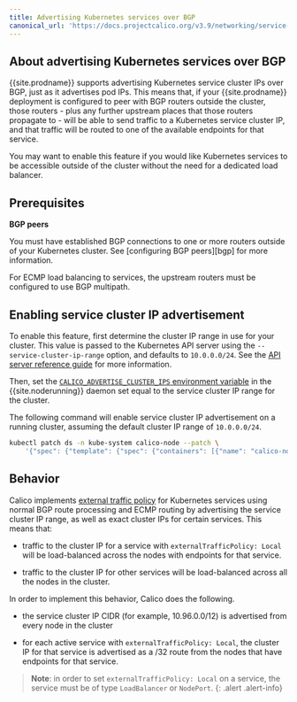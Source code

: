 ```yaml
---
title: Advertising Kubernetes services over BGP
canonical_url: 'https://docs.projectcalico.org/v3.9/networking/service-advertisement'
---
```


## About advertising Kubernetes services over BGP

{{site.prodname}} supports advertising Kubernetes service cluster IPs over BGP, just as it advertises pod IPs.
This means that, if your {{site.prodname}} deployment is configured to peer with BGP routers
outside the cluster, those routers - plus any further upstream places that those routers propagate to - will be able
to send traffic to a Kubernetes service cluster IP, and that traffic will be routed to one of the
available endpoints for that service.

You may want to enable this feature if you would like Kubernetes services to be accessible outside of the
cluster without the need for a dedicated load balancer.

## Prerequisites

**BGP peers**

You must have established BGP connections to one or more routers outside of your Kubernetes cluster.
See [configuring BGP peers][bgp] for more information.

For ECMP load balancing to services, the upstream routers must be configured to use BGP multipath.

## Enabling service cluster IP advertisement

To enable this feature, first determine the cluster IP range in use for your cluster. This value is passed to the Kubernetes API server
using the `--service-cluster-ip-range` option, and defaults to `10.0.0.0/24`. See the [API server reference guide][apiserver] for more information.

Then, set the [`CALICO_ADVERTISE_CLUSTER_IPS` environment variable][reference] in the {{site.noderunning}} daemon set
equal to the service cluster IP range for the cluster.

The following command will enable service cluster IP advertisement on a running cluster, assuming the default cluster IP range
of `10.0.0.0/24`.

```bash
kubectl patch ds -n kube-system calico-node --patch \
    '{"spec": {"template": {"spec": {"containers": [{"name": "calico-node", "env": [{"name": "CALICO_ADVERTISE_CLUSTER_IPS", "value": "10.0.0.0/24"}]}]}}}}'
```

## Behavior

Calico implements [external traffic policy][external-traffic-policy] for Kubernetes services
using normal BGP route processing and ECMP routing by advertising the service cluster IP range, as well as exact
cluster IPs for certain services. This means that:

-  traffic to the cluster IP for a service with `externalTrafficPolicy: Local` will be load-balanced across the
   nodes with endpoints for that service.

-  traffic to the cluster IP for other services will be load-balanced across all the nodes in the cluster.

In order to implement this behavior, Calico does the following.

-  the service cluster IP CIDR (for example, 10.96.0.0/12) is advertised from
   every node in the cluster

-  for each active service with `externalTrafficPolicy: Local`, the
   cluster IP for that service is advertised as a /32 route from the
   nodes that have endpoints for that service.

>**Note**: in order to set `externalTrafficPolicy: Local` on a service, the service must be of type `LoadBalancer` or `NodePort`.
{: .alert .alert-info}

[external-traffic-policy]: https://kubernetes.io/docs/tasks/access-application-cluster/create-external-load-balancer/#preserving-the-client-source-ip
[apiserver]: https://kubernetes.io/docs/reference/command-line-tools-reference/kube-apiserver/
[reference]: {{site.baseurl}}/{{page.version}}/getting-started/kubernetes/installation/config-options#configuring-service-advertisement
